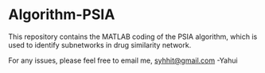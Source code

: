 # Algorithm-PSIA

This repository contains the MATLAB coding of the PSIA algorithm, which is used to identify subnetworks in drug similarity network.



For any issues, please feel free to email me, syhhit@gmail.com   -Yahui

